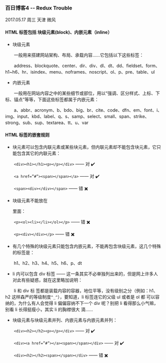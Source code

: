 ### 百日博客4 -- Redux Trouble

2017.05.17 周三 天津 微风

#### HTML 标签包括 块级元素(block)、内嵌元素（inline）

- 块级元素

　　一般用来搭建网站架构、布局、承载内容……它包括以下这些标签：

　　address、blockquote、center、dir、div、dl、dt、dd、fieldset、form、h1~h6、hr、isindex、menu、noframes、noscript、ol、p、pre、table、ul

- 内嵌元素

　　一般用在网站内容之中的某些细节或部位，用以“强调、区分样式、上标、下标、锚点”等等，下面这些标签都属于内嵌元素：

　　a、abbr、acronym、b、bdo、big、br、cite、code、dfn、em、font、i、img、input、kbd、label、q、s、samp、select、small、span、strike、strong、sub、sup、textarea、tt、u、var

#### HTML 标签的嵌套规则

- 块元素可以包含内联元素或某些块元素，但内联元素却不能包含块元素，它只能包含其它的内联元素：

　　`<div><h1></h1><p></p></div>` —— 对 :heavy_check_mark:

　　`<a href=”#”><span></span></a>` —— 对 :heavy_check_mark:

　　`<span><div></div></span>` —— 错 :heavy_multiplication_x:

- 块级元素不能放在<p>里面：

　　`<p><ol><li></li></ol></p>` —— 错 :heavy_multiplication_x:

　　`<p><div></div></p>` —— 错 :heavy_multiplication_x:

- 有几个特殊的块级元素只能包含内嵌元素，不能再包含块级元素，这几个特殊的标签是：

　　h1、h2、h3、h4、h5、h6、p、dt

- li 内可以包含 div 标签 —— 这一条其实不必单独列出来的，但是网上许多人对此有些疑惑，就在这里略加说明：

　　li 和 div 标 签都是装载内容的容器，地位平等，没有级别之分（例如：h1、h2 这样森严的等级制度`^_^`），要知道，li 标签连它的父级 ul 或者是 ol 都 可以容纳的，为什么有人会觉得 li 偏偏容纳不下一个 div 呢？别把 li 看得那么小气嘛，别看 li 长得挺瘦小，其实 li 的胸襟很大 滴……

- 块级元素与块级元素并列、内嵌元素与内嵌元素并列：

　　`<div><h2></h2><p></p></div>` —— 对 :heavy_check_mark:

　　`<div><a href=”#”></a><span></span></div>` —— 对 :heavy_check_mark:

　　`<div><h2></h2><span></span></div>` —— 错 :heavy_multiplication_x:
